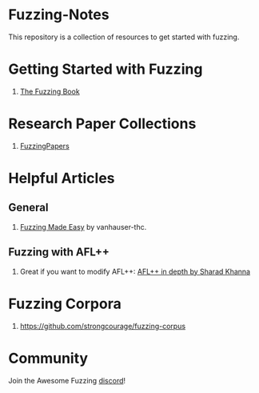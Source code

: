 # Fuzzing-Notes
This repository is a collection of resources to get started with fuzzing.

# Getting Started with Fuzzing
1. [The Fuzzing Book](https://www.fuzzingbook.org/)

# Research Paper Collections
1. [FuzzingPapers](https://wcventure.github.io/FuzzingPaper/)

# Helpful Articles
## General
1. [Fuzzing Made Easy](https://www.srlabs.de/blog-post/fuzzing-made-easy-outline) by vanhauser-thc.
## Fuzzing with AFL++
1. Great if you want to modify AFL++: [AFL++ in depth by Sharad Khanna](https://blog.ritsec.club/posts/afl-under-hood/#afl-architecture)

# Fuzzing Corpora
1. https://github.com/strongcourage/fuzzing-corpus

# Community
Join the Awesome Fuzzing [discord](https://discord.gg/j82Nhrf7b7)!
